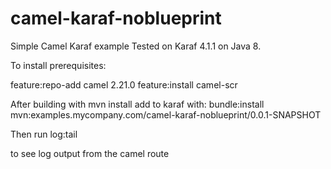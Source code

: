 # camel-karaf-noblueprint
Simple Camel Karaf example
Tested on Karaf 4.1.1 on Java 8.

To install prerequisites:

feature:repo-add camel 2.21.0
feature:install camel-scr

After building with mvn install add to karaf with:
bundle:install mvn:examples.mycompany.com/camel-karaf-noblueprint/0.0.1-SNAPSHOT

Then run
log:tail

to see log output from the camel route

